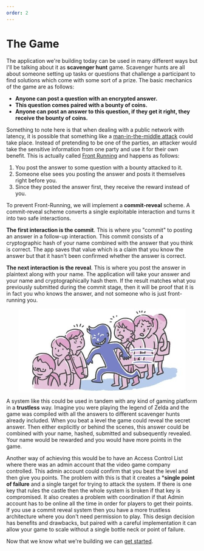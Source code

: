 ```yaml
---
order: 2
---
```


# The Game

 The application we're building today can be used in many different ways but I'll be talking about it as **scavenger hunt** game. Scavenger hunts are all about someone setting up tasks or questions that challenge a participant to find solutions which come with some sort of a prize. The basic mechanics of the game are as follows:
 * **Anyone can post a question with an encrypted answer.**
 * **This question comes paired with a bounty of coins.**
 * **Anyone can post an answer to this question, if they get it right, they receive the bounty of coins.**


 Something to note here is that when dealing with a public network with latency, it is possible that something like a [man-in-the-middle attack](https://en.wikipedia.org/wiki/Man-in-the-middle_attack) could take place. Instead of pretending to be one of the parties, an attacker would take the sensitive information from one party and use it for their own benefit. This is actually called [Front Running](https://en.wikipedia.org/wiki/Front_running) and happens as follows: 
 1. You post the answer to some question with a bounty attacked to it.
 2. Someone else sees you posting the answer and posts it themselves right before you.
 3. Since they posted the answer first, they receive the reward instead of you.


 To prevent Front-Running, we will implement a **commit-reveal** scheme. A commit-reveal scheme converts a single exploitable interaction and turns it into two safe interactions.

 **The first interaction is the commit**. This is where you "commit" to posting an answer in a follow-up interaction. This commit consists of a cryptographic hash of your name combined with the answer that you think is correct. The app saves that value which is a claim that you know the answer but that it hasn't been confirmed whether the answer is correct.

 **The next interaction is the reveal**. This is where you post the answer in plaintext along with your name. The application will take your answer and your name and cryptographically hash them. If the result matches what you previously submitted during the commit stage, then it will be proof that it is in fact you who knows the answer, and not someone who is just front-running you.

<img src="./img/front-run.jpg" style="margin:auto;display:block">

 A system like this could be used in tandem with any kind of gaming platform in a **trustless** way. Imagine you were playing the legend of Zelda and the game was compiled with all the answers to different scavenger hunts already included. When you beat a level the game could reveal the secret answer. Then either explicitly or behind the scenes, this answer could be combined with your name, hashed, submitted and subsequently revealed. Your name would be rewarded and you would have more points in the game.

 Another way of achieving this would be to have an Access Control List where there was an admin account that the video game company controlled. This admin account could confirm that you beat the level and then give you points. The problem with this is that it creates a ***single point of failure** and a single target for trying to attack the system. If there is one key that rules the castle then the whole system is broken if that key is compromised. It also creates a problem with coordination if that Admin account has to be online all the time in order for players to get their points. If you use a commit reveal system then you have a more trustless architecture where you don't need permission to play. This design decision has benefits and drawbacks, but paired with a careful implementation it can allow your game to scale without a single bottle neck or point of failure.

 Now that we know what we're building we can [get started](./03-scaffold.md).
